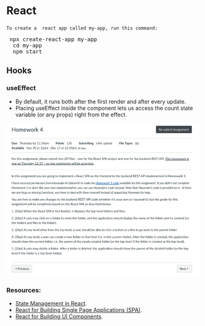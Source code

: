 # React

`To create a  react app called my-app, run this command:`

<pre> npx create-react-app my-app
  cd my-app
  npm start </pre>
  
  ## Hooks
  ### useEffect
  - By default, it runs both after the first render and after every update.
  - Placing useEffect inside the component lets us access the count state variable (or any props) right from the effect.
  
  
  
   <img src="Imag/HW4.png"  height="400px">
  
  ### Resources:
  - [State Management in React](https://www.youtube.com/watch?v=tYJqGc0TD1g).
  - [React for Building Single Page Applications (SPA)](https://www.youtube.com/watch?v=9_IHKj7npbA).
  - [React for Building UI Components](https://www.youtube.com/watch?v=Jl-z2ZgCdvI).
